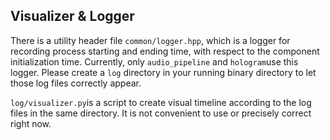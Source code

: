 ## Visualizer & Logger

There is a utility header file `common/logger.hpp`, which is a logger for recording process starting and ending time, with respect to the component initialization time. Currently, only `audio_pipeline` and `hologram`use this logger. Please create a `log` directory in your running binary directory to let those log files correctly appear.

`log/visualizer.py`is a script to create visual timeline according to the log files in the same directory. It is not convenient to use or precisely correct right now.